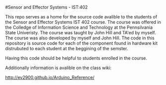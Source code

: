 #Sensor and Effector Systems - IST:402

This repo serves as a home for the source code avalible to the students of the Sensor and Effector Systems IST 402 course. The course was offered in the Colledge of Information Science and Technology at the Pennsilvania State Univeristy. The course was taught by John Hill and TA'ed by myself. The course was also developed by myself and John Hill. The code in this repository is source code for each of the component found in hardware kit distrubuted to each student at the beggining of the semster.

Having this code should be helpful to students enrolled in the course.

Additionally information is avalible on the class wiki:

http://ev2900.github.io/Arduino_Reference/
